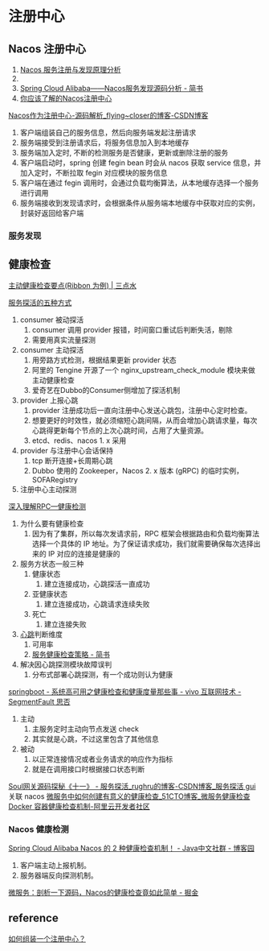 # 注册中心

## Nacos 注册中心

1.  [Nacos 服务注册与发现原理分析](https://mp.weixin.qq.com/s?__biz=MzA3MTQ2MDgyOQ==&mid=2247484167&idx=1&sn=a0b50779d871428ea09f956da0c07d82)
2. 
3. [Spring Cloud Alibaba——Nacos服务发现源码分析 - 简书](https://www.jianshu.com/p/f3c37e3abc23)
4. [你应该了解的Nacos注册中心](https://mp.weixin.qq.com/s?__biz=Mzg3MjA4MTExMw==&mid=2247492161&idx=2&sn=9a738e862eec5550437c1db0ed5c126c)

[Nacos作为注册中心-源码解析_flying~closer的博客-CSDN博客](https://blog.csdn.net/qq_16552433/article/details/107343775)
1. 客户端组装自己的服务信息，然后向服务端发起注册请求
2. 服务端接受到注册请求后，将服务信息加入到本地缓存
3. 服务端加入定时, 不断的检测服务是否健康，更新或删除注册的服务
4. 客户端启动时，spring 创建 fegin bean 时会从 nacos 获取 service 信息，并加入定时，不断拉取 fegin 对应模块的服务信息
5. 客户端在通过 fegin 调用时，会通过负载均衡算法，从本地缓存选择一个服务进行调用
6. 服务端接收到发现请求时，会根据条件从服务端本地缓存中获取对应的实例，封装好返回给客户端

### 服务发现


## 健康检查

[主动健康检查要点(Ribbon 为例) | 三点水](https://lotabout.me/2020/Active-Health-Check-With-Ribbon-Example/)


[服务探活的五种方式](https://mp.weixin.qq.com/s/tw4-BIUZqpJLLEd0n09GNg)
1. consumer 被动探活
	1. consumer 调用 provider 报错，时间窗口重试后判断失活，剔除
	2. 需要用真实流量探测
2. consumer 主动探活
	1. 用旁路方式检测，根据结果更新 provider 状态
	2. 阿里的 Tengine 开源了一个 nginx_upstream_check_module 模块来做主动健康检查
	3. 爱奇艺在Dubbo的Consumer侧增加了探活机制
3. provider 上报心跳
	1. provider 注册成功后一直向注册中心发送心跳包，注册中心定时检查。
	2. 想要更好的时效性，就必须缩短心跳间隔，从而会增加心跳请求量，每次心跳得更新每个节点的上次心跳时间，占用了大量资源。
	3. etcd、redis、nacos 1. x 采用
4. provider 与注册中心会话保持
	1. tcp 断开连接+长周期心跳
	2. Dubbo 使用的 Zookeeper，Nacos 2. x 版本 (gRPC) 的临时实例，SOFARegistry
5. 注册中心主动探测

[深入理解RPC—健康检测](https://blog.csdn.net/fangmeng1997/article/details/108775052)
1. 为什么要有健康检查
	1. 因为有了集群，所以每次发请求前，RPC 框架会根据路由和负载均衡算法选择一个具体的 IP 地址。为了保证请求成功，我们就需要确保每次选择出来的 IP 对应的连接是健康的
2. 服务方状态一般三种
	1. 健康状态
		1. 建立连接成功，心跳探活一直成功
	2. 亚健康状态
		1. 建立连接成功，心跳请求连续失败
	3. 死亡
		1. 建立连接失败
3. [心跳](https://blog.csdn.net/Revivedsun/article/details/84576974)判断维度
	1. 可用率
	2. [服务健康检查策略 - 简书](https://www.jianshu.com/p/3dc51679c369)
4. 解决因心跳探测模块故障误判
	1. 分布式部署心跳探测，有一个成功则认为健康

[springboot - 系统高可用之健康检查和健康度量那些事 - vivo 互联网技术 - SegmentFault 思否](https://segmentfault.com/a/1190000039903907)
1. 主动
	1. 主服务定时主动向节点发送 check
	2. 其实就是心跳，不过这里包含了其他信息
2. 被动
	1. 以正常连接情况或者业务请求的响应作为指标
	2. 就是在调用接口时根据接口状态判断

[Soul网关源码探秘《十一》 - 服务探活_rughru的博客-CSDN博客_服务探活 gui](https://blog.csdn.net/rughru/article/details/113210898) 关联 nacos
[微服务中如何创建有意义的健康检查_51CTO博客_微服务健康检查](https://blog.51cto.com/key3feng/5633899)
[Docker 容器健康检查机制-阿里云开发者社区](https://developer.aliyun.com/article/177494)

### Nacos 健康检测
[Spring Cloud Alibaba Nacos 的 2 种健康检查机制！ - Java中文社群 - 博客园](https://www.cnblogs.com/vipstone/p/15944689.html)
1. 客户端主动上报机制。
2. 服务器端反向探测机制。


[微服务：剖析一下源码，Nacos的健康检查竟如此简单 - 掘金](https://juejin.cn/post/6981208307457327118)


## reference
[如何组装一个注册中心？](https://mp.weixin.qq.com/s/qGZona_9HTi8yZzCCvd3RQ)
